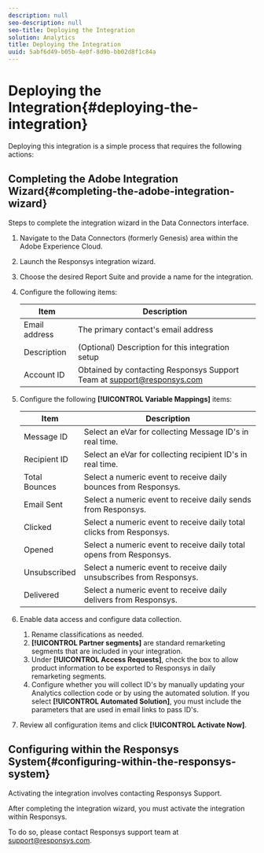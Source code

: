 ```yaml
---
description: null
seo-description: null
seo-title: Deploying the Integration
solution: Analytics
title: Deploying the Integration
uuid: 5abf6d49-b05b-4e0f-8d9b-bb02d8f1c84a
---
```


# Deploying the Integration{#deploying-the-integration}

Deploying this integration is a simple process that requires the following actions: 

## Completing the Adobe Integration Wizard{#completing-the-adobe-integration-wizard}

Steps to complete the integration wizard in the Data Connectors interface.

1. Navigate to the Data Connectors (formerly Genesis) area within the Adobe Experience Cloud.
1. Launch the Responsys integration wizard.
1. Choose the desired Report Suite and provide a name for the integration.
1. Configure the following items:

   |  Item  | Description  |
   |---|---|
   |  Email address  | The primary contact's email address  |
   |  Description  | (Optional) Description for this integration setup  |
   |  Account ID  | Obtained by contacting Responsys Support Team at support@responsys.com  |

1. Configure the following **[!UICONTROL Variable Mappings]** items:

   |  Item  | Description  |
   |---|---|
   |  Message ID  | Select an eVar for collecting Message ID's in real time.  |
   |  Recipient ID  | Select an eVar for collecting recipient ID's in real time.  |
   |  Total Bounces  | Select a numeric event to receive daily bounces from Responsys.  |
   |  Email Sent  | Select a numeric event to receive daily sends from Responsys.  |
   |  Clicked  | Select a numeric event to receive daily total clicks from Responsys.  |
   |  Opened  | Select a numeric event to receive daily total opens from Responsys.  |
   |  Unsubscribed  | Select a numeric event to receive daily unsubscribes from Responsys.  |
   |  Delivered  | Select a numeric event to receive daily delivers from Responsys.  |

1. Enable data access and configure data collection.
   1. Rename classifications as needed.
   1. **[!UICONTROL Partner segments]** are standard remarketing segments that are included in your integration.
   1. Under **[!UICONTROL Access Requests]**, check the box to allow product information to be exported to Responsys in daily remarketing segments.
   1. Configure whether you will collect ID's by manually updating your Analytics collection code or by using the automated solution. If you select **[!UICONTROL Automated Solution]**, you must include the parameters that are used in email links to pass ID's.
1. Review all configuration items and click **[!UICONTROL Activate Now]**.

## Configuring within the Responsys System{#configuring-within-the-responsys-system}

Activating the integration involves contacting Responsys Support.

After completing the integration wizard, you must activate the integration within Responsys.

To do so, please contact Responsys support team at support@responsys.com. 